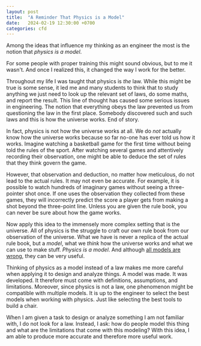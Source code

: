 ```yaml
---
layout: post
title:  "A Reminder That Physics is a Model"
date:   2024-02-19 12:30:00 +0700
categories: cfd
---
```


Among the ideas that influence my thinking as an engineer the most is the notion that *physics is a model*.

For some people with proper training this might sound obvious, but to me it wasn't. And once I realized this, it changed the way I work for the better.

Throughout my life I was taught that physics is *the* law. While this might be true is some sense, it led me and many students to think that to study anything we just need to look up the relevant set of laws, do some maths, and report the result. This line of thought has caused some serious issues in engineering. The notion that everything obeys the law prevented us from questioning the law in the first place. Somebody discovered such and such laws and this is how the universe works. End of story.

In fact, physics is not how the universe works at all. We do *not* actually know how the universe works because so far no-one has ever told us how it works. Imagine watching a basketball game for the first time without being told the rules of the sport. After watching several games and attentively recording their observation, one might be able to deduce the set of rules that they think govern the game.

However, that observation and deduction, no matter how meticulous, do not lead to the actual rules. It may not even be accurate. For example, it is possible to watch hundreds of imaginary games without seeing a three-pointer shot once. If one uses the observation they collected from these games, they will incorrectly predict the score a player gets from making a shot beyond the three-point line. Unless you are given the rule book, you can never be sure about how the game works.

Now apply this idea to the immensely more complex setting that is the universe. All of physics is the struggle to craft our own rule book from our observation of the universe. What we have is never a replica of the actual rule book, but a *model*, what we *think* how the universe works and what we can use to make stuff. *Physics is a model*. And although [all models are wrong](https://en.wikipedia.org/wiki/All_models_are_wrong), they can be very useful.

Thinking of physics as a model instead of a law makes me more careful when applying it to design and analyze things. A model was made. It was developed. It therefore must come with definitions, assumptions, and limitations. Moreover, since physics is not a law, one phenomenon might be compatible with multiple models. It is up to the engineer to select the best models when working with physics. Just like selecting the best tools to build a chair.

When I am given a task to design or analyze something I am not familiar with, I do not look for a law. Instead, I ask: how do people model this thing and what are the limitations that come with this modeling? With this idea, I am able to produce more accurate and therefore more useful work.